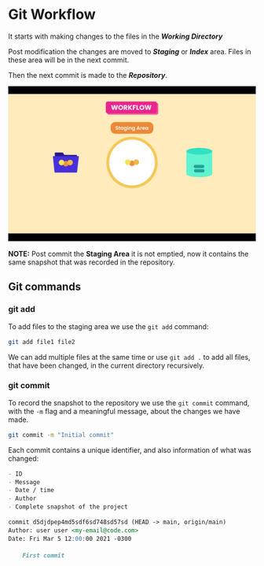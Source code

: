 # Git Workflow

It starts with making changes to the files in the **_Working Directory_**

Post modification the changes are moved to **_Staging_** or **_Index_** area. Files in these area will be in the next commit.

Then the next commit is made to the **_Repository_**.

![Git workflow](./images/03-01.png "Git workflow")

**NOTE:** Post commit the **Staging Area** it is not emptied, now it contains the same snapshot that was recorded in the repository.

## Git commands

### git add

To add files to the staging area we use the `git add` command:

```bash
git add file1 file2
```

We can add multiple files at the same time or use `git add .` to add all files, that have been changed, in the current directory recursively.

### git commit

To record the snapshot to the repository we use the `git commit` command, with the `-m` flag and a meaningful message, about the changes we have made.

```bash
git commit -m "Initial commit"
```

Each commit contains a unique identifier, and also information of what was changed:

```markdown
- ID
- Message
- Date / time
- Author
- Complete snapshot of the project
```

```markdown
commit d5djdpep4md5sdf6sd748sd57sd (HEAD -> main, origin/main)
Author: user user <my-email@code.com>
Date: Fri Mar 5 12:00:00 2021 -0300

    First commit
```
